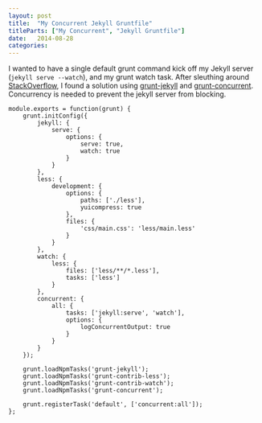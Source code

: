 ```yaml
---
layout: post
title:  "My Concurrent Jekyll Gruntfile"
titleParts: ["My Concurrent", "Jekyll Gruntfile"]
date:   2014-08-28
categories:
---
```


I wanted to have a single default grunt command kick off my Jekyll server (<code class="language-*">jekyll serve --watch</code>), and my grunt watch task. After sleuthing around [StackOverflow](http://stackoverflow.com/questions/17849018/grunt-watch-command-never-runs-when-including-other-tasks-in-registertask-metho/17855350#17855350), I found a solution using [grunt-jekyll](https://github.com/dannygarcia/grunt-jekyll) and [grunt-concurrent](https://github.com/sindresorhus/grunt-concurrent). Concurrency is needed to prevent the jekyll server from blocking.

<pre class="language-javascript"><code class="language-javascript">module.exports = function(grunt) {
    grunt.initConfig({
        jekyll: {
            serve: {
                options: {
                    serve: true,
                    watch: true
                }
            }
        },
        less: {
            development: {
                options: {
                    paths: ['./less'],
                    yuicompress: true
                },
                files: {
                    'css/main.css': 'less/main.less'
                }
            }
        },
        watch: {
            less: {
                files: ['less/**/*.less'],
                tasks: ['less']
            }
        },
        concurrent: {
            all: {
                tasks: ['jekyll:serve', 'watch'],
                options: {
                    logConcurrentOutput: true
                }
            }
        }
    });

    grunt.loadNpmTasks('grunt-jekyll');
    grunt.loadNpmTasks('grunt-contrib-less');
    grunt.loadNpmTasks('grunt-contrib-watch');
    grunt.loadNpmTasks('grunt-concurrent');

    grunt.registerTask('default', ['concurrent:all']);
};
</code></pre>